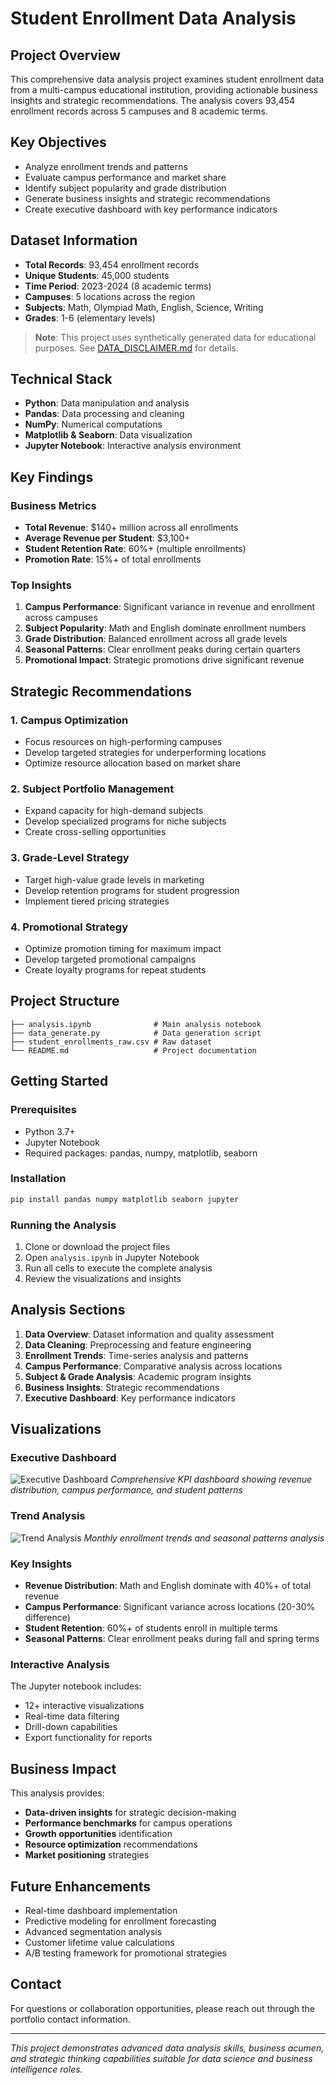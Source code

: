 # Student Enrollment Data Analysis

## Project Overview
This comprehensive data analysis project examines student enrollment data from a multi-campus educational institution, providing actionable business insights and strategic recommendations. The analysis covers 93,454 enrollment records across 5 campuses and 8 academic terms.

## Key Objectives
- Analyze enrollment trends and patterns
- Evaluate campus performance and market share
- Identify subject popularity and grade distribution
- Generate business insights and strategic recommendations
- Create executive dashboard with key performance indicators

## Dataset Information
- **Total Records**: 93,454 enrollment records
- **Unique Students**: 45,000 students
- **Time Period**: 2023-2024 (8 academic terms)
- **Campuses**: 5 locations across the region
- **Subjects**: Math, Olympiad Math, English, Science, Writing
- **Grades**: 1-6 (elementary levels)

> **Note**: This project uses synthetically generated data for educational purposes. See [DATA_DISCLAIMER.md](DATA_DISCLAIMER.md) for details.

## Technical Stack
- **Python**: Data manipulation and analysis
- **Pandas**: Data processing and cleaning
- **NumPy**: Numerical computations
- **Matplotlib & Seaborn**: Data visualization
- **Jupyter Notebook**: Interactive analysis environment

## Key Findings

### Business Metrics
- **Total Revenue**: $140+ million across all enrollments
- **Average Revenue per Student**: $3,100+
- **Student Retention Rate**: 60%+ (multiple enrollments)
- **Promotion Rate**: 15%+ of total enrollments

### Top Insights
1. **Campus Performance**: Significant variance in revenue and enrollment across campuses
2. **Subject Popularity**: Math and English dominate enrollment numbers
3. **Grade Distribution**: Balanced enrollment across all grade levels
4. **Seasonal Patterns**: Clear enrollment peaks during certain quarters
5. **Promotional Impact**: Strategic promotions drive significant revenue

## Strategic Recommendations

### 1. Campus Optimization
- Focus resources on high-performing campuses
- Develop targeted strategies for underperforming locations
- Optimize resource allocation based on market share

### 2. Subject Portfolio Management
- Expand capacity for high-demand subjects
- Develop specialized programs for niche subjects
- Create cross-selling opportunities

### 3. Grade-Level Strategy
- Target high-value grade levels in marketing
- Develop retention programs for student progression
- Implement tiered pricing strategies

### 4. Promotional Strategy
- Optimize promotion timing for maximum impact
- Develop targeted promotional campaigns
- Create loyalty programs for repeat students

## Project Structure
```
├── analysis.ipynb              # Main analysis notebook
├── data_generate.py            # Data generation script
├── student_enrollments_raw.csv # Raw dataset
└── README.md                   # Project documentation
```

## Getting Started

### Prerequisites
- Python 3.7+
- Jupyter Notebook
- Required packages: pandas, numpy, matplotlib, seaborn

### Installation
```bash
pip install pandas numpy matplotlib seaborn jupyter
```

### Running the Analysis
1. Clone or download the project files
2. Open `analysis.ipynb` in Jupyter Notebook
3. Run all cells to execute the complete analysis
4. Review the visualizations and insights

## Analysis Sections

1. **Data Overview**: Dataset information and quality assessment
2. **Data Cleaning**: Preprocessing and feature engineering
3. **Enrollment Trends**: Time-series analysis and patterns
4. **Campus Performance**: Comparative analysis across locations
5. **Subject & Grade Analysis**: Academic program insights
6. **Business Insights**: Strategic recommendations
7. **Executive Dashboard**: Key performance indicators

## Visualizations

### Executive Dashboard
![Executive Dashboard](executive_dashboard.png)
*Comprehensive KPI dashboard showing revenue distribution, campus performance, and student patterns*

### Trend Analysis
![Trend Analysis](trend_analysis.png)
*Monthly enrollment trends and seasonal patterns analysis*

### Key Insights
- **Revenue Distribution**: Math and English dominate with 40%+ of total revenue
- **Campus Performance**: Significant variance across locations (20-30% difference)
- **Student Retention**: 60%+ of students enroll in multiple terms
- **Seasonal Patterns**: Clear enrollment peaks during fall and spring terms

### Interactive Analysis
The Jupyter notebook includes:
- 12+ interactive visualizations
- Real-time data filtering
- Drill-down capabilities
- Export functionality for reports

## Business Impact
This analysis provides:
- **Data-driven insights** for strategic decision-making
- **Performance benchmarks** for campus operations
- **Growth opportunities** identification
- **Resource optimization** recommendations
- **Market positioning** strategies

## Future Enhancements
- Real-time dashboard implementation
- Predictive modeling for enrollment forecasting
- Advanced segmentation analysis
- Customer lifetime value calculations
- A/B testing framework for promotional strategies

## Contact
For questions or collaboration opportunities, please reach out through the portfolio contact information.

---
*This project demonstrates advanced data analysis skills, business acumen, and strategic thinking capabilities suitable for data science and business intelligence roles.*
